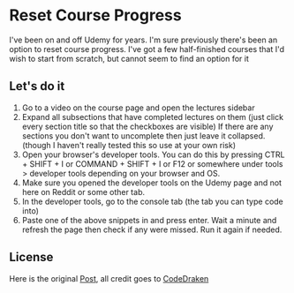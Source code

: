 # Reset Course Progress
I've been on and off Udemy for years. I'm sure previously there's been an option to reset course progress. I've got a few half-finished courses that I'd wish to start from scratch, but cannot seem to find an option for it

## Let's do it
1. Go to a video on the course page and open the lectures sidebar
2. Expand all subsections that have completed lectures on them (just click every section title so that the checkboxes are visible) If there are any sections you don't want to uncomplete then just leave it collapsed. (though I haven't really tested this so use at your own risk)
3. Open your browser's developer tools. You can do this by pressing CTRL + SHIFT + I or COMMAND + SHIFT + I or F12 or somewhere under tools > developer tools depending on your browser and OS.
4. Make sure you opened the developer tools on the Udemy page and not here on Reddit or some other tab.
5. In the developer tools, go to the console tab (the tab you can type code into)
6. Paste one of the above snippets in and press enter. Wait a minute and refresh the page then check if any were missed. Run it again if needed.

## License
Here is the original [Post](https://medium.com/dev-compendium/automate-the-web-basics-35c90ae2c5f7), all credit goes to [CodeDraken](https://twitter.com/CodeDraken)
